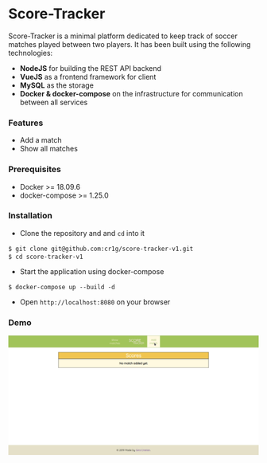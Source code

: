 # Score-Tracker

Score-Tracker is a minimal platform dedicated to keep track of soccer matches played between
two players. It has been built using the following technologies:

- **NodeJS** for building the REST API backend
- **VueJS** as a frontend framework for client
- **MySQL** as the storage 
- **Docker & docker-compose** on the infrastructure for communication between all services

### Features 

- Add a match 
- Show all matches

### Prerequisites

- Docker >= 18.09.6
- docker-compose >= 1.25.0

### Installation

- Clone the repository and and `cd` into it 

```
$ git clone git@github.com:cr1g/score-tracker-v1.git
$ cd score-tracker-v1
```

- Start the application using docker-compose

```
$ docker-compose up --build -d
```

- Open `http://localhost:8080` on your browser

### Demo
![Demo Score-Tracker](demo.gif)
